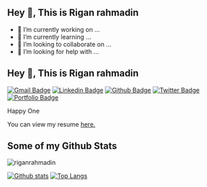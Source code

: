 ## Hey 👋, This is Rigan rahmadin
- 🔭 I’m currently working on ...
- 🌱 I’m currently learning ...
- 👯 I’m looking to collaborate on ...
- 🤔 I’m looking for help with ...
###
## Hey 👋, This is Rigan rahmadin
[![Gmail Badge](https://img.shields.io/badge/-riganrahmadin8@gmail.com-c14438?style=flat&logo=Gmail&logoColor=white&link=mailto:riganrahmadin8@gmail.com)](mailto:riganrahmadin8@gmail.com) 
[![Linkedin Badge](https://img.shields.io/badge/-https://www.linkedin.com/in/riganrahmadin-710097205/-0072b1?style=flat&logo=Linkedin&logoColor=white&link=https://www.linkedin.com/in/https://www.linkedin.com/in/riganrahmadin-710097205//)](https://www.linkedin.com/in/https://www.linkedin.com/in/riganrahmadin-710097205//) [![Github Badge](https://img.shields.io/badge/-riganrahmadin-grey?style=flat&logo=github&logoColor=white&link=https://github.com/riganrahmadin/)](https://www.github.com/riganrahmadin/) [![Twitter Badge](https://img.shields.io/badge/-gan-00acee?style=flat&logo=twitter&logoColor=white&link=https://twitter.com/gan/)](https://www.twitter.com/gan/) [![Portfolio Badge](https://img.shields.io/badge/portfolio-web-blue?style=flat&link=https://github.com/riganrahmadin/)](https://github.com/riganrahmadin/) <p align='left'>Happy One</p><p align='left'> You can view my resume <a href='https://linktr.ee/myportofoliooo ' target=_blank><u>here</u>.</a></p>
## Some of my Github Stats
<p align=left> <img src=https://komarev.com/ghpvc/?username=riganrahmadin alt=riganrahmadin /> </p>

[![Github stats](https://github-readme-stats.vercel.app/api?username=riganrahmadin&show_icons=true&include_all_commits=true)](https://github.com/riganrahmadin/github-readme-stats)
[![Top Langs](https://github-readme-stats.vercel.app/api/top-langs/?username=riganrahmadin&layout=compact)](https://github.com/riganrahmadin/github-readme-stats)

